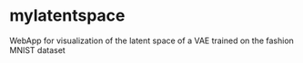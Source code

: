 # mylatentspace
WebApp for visualization of the latent space of a VAE trained on the fashion MNIST dataset

